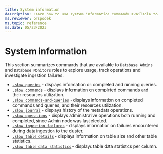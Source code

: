 ```yaml
---
title: System information
description: Learn how to use system information commands available to database admins and database monitors to explore usage, track operations and investigate ingestion failures.
ms.reviewer: orspodek
ms.topic: reference
ms.date: 05/23/2023
---
```

# System information

This section summarizes commands that are available to `Database Admins` and `Database Monitors` roles to explore usage, track operations and investigate ingestion failures.

* [`.show queries`](queries.md) - displays information on completed and running queries.
* [`.show commands`](commands.md) - displays information on completed commands and their resources utilization.
* [`.show commands-and-queries`](commands-and-queries.md) - displays information on completed commands and queries, and their resources utilization.
* [`.show journal`](journal.md) - displays history of the metadata operations.
* [`.show operations`](operations.md) - displays administrative operations both running and completed, since Admin node was last elected.
* [`.show ingestion failures`](ingestionfailures.md) - displays information on failures encountered during data ingestion to the cluster.
* [`.show table details`](estimate-table-size.md) - displays information on table size and other table statistics.
* [`.show table data statistics`](show-table-data-statistics.md) - displays table data statistics per column.
